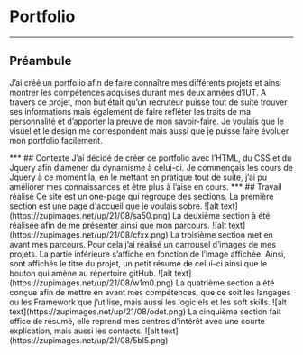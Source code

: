 # Portfolio

***
## Préambule 
J’ai créé un portfolio afin de faire connaître mes différents projets et ainsi montrer les compétences acquises durant mes deux années d’IUT. A travers ce projet, mon but était qu’un recruteur puisse tout de suite trouver ses informations mais également de faire refléter les traits de ma personnalité et d’apporter la preuve de mon savoir-faire. Je voulais que le visuel et le design me correspondent mais aussi que je puisse faire évoluer mon portfolio facilement.
<!--Lien accécible [ici](https://manon-deleest.go.yo.fr/)--!>

***
## Contexte
J’ai décidé de créer ce portfolio avec l’HTML, du CSS et du Jquery afin d’amener du dynamisme à celui-ci. Je commençais les cours de Jquery à ce moment la, en le mettant en pratique tout de suite, j’ai pu améliorer mes connaissances et être plus à l’aise en cours. 

***
## Travail réalisé 
Ce site est un one-page qui regroupe des sections. 
La première section est une page d'accueil que je voulais sobre. 

![alt text](https://zupimages.net/up/21/08/sa50.png)

La deuxième section à été réalisée afin de me présenter ainsi que mon parcours. 
 
![alt text](https://zupimages.net/up/21/08/cfxx.png)
 
La troisième section met en avant mes parcours. Pour cela j’ai réalisé un carrousel d’images de mes projets. La partie inférieure s’affiche en fonction de l’image affichée. Ainsi, sont affichés le titre du projet, un petit résumé de celui-ci ainsi que le bouton qui amène au répertoire gitHub. 

![alt text](https://zupimages.net/up/21/08/w1m0.png)

La quatrième section a été conçue afin de mettre en avant mes compétences, que ce soit les langages ou les Framework que j’utilise, mais aussi les logiciels et les soft skills. 

![alt text](https://zupimages.net/up/21/08/odet.png)

La cinquième section fait office de résumé, elle reprend mes centres d'intérêt avec une courte explication, mais aussi les contacts. 

![alt text](https://zupimages.net/up/21/08/5bl5.png)


